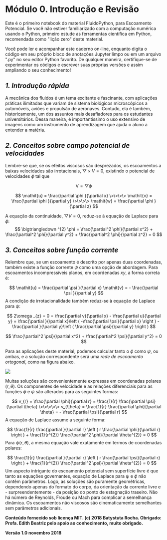 # Módulo 0. Introdução e Revisão

Este é o primeiro notebook do material FluidoPython, para Escoamento Potencial. Se você não estiver familiarizado com a computação numérica usando o Python, primeiro estude as ferramentas científica em Python, recomendada como "lição zero" deste material.

Você pode ler e acompanhar este caderno on-line, enquanto digita o código em seu próprio bloco de anotações Jupyter limpo ou em um arquivo ".py" no seu editor Python favorito. De qualquer maneira, certifique-se de experimentar os códigos e escrever suas próprias versões e assim ampliando o seu conhecimento!

## *1. Introdução rápida*

A mecânica dos fluidos é um tema excitante e fascinante, com aplicações práticas ilimitadas que variam de sistema biológicos microscópicos a automóveis, aviões e propulsão de aeronaves. Contudo, ela é também, historicamente, um dos assuntos mais desafiadores para os estudantes universitários. Dessa maneira, é importantíssimo o uso extensivo de imagens como um instrumento de aprendizagem que ajuda o aluno a entender a matéria.

## *2. Conceitos sobre campo potencial de velocidades*

Lembre-se que, se os efeitos viscosos são desprezados, os escoamentos a baixas velocidades são irrotacionais, $\bigtriangledown \times V = 0$, existindo o potencial de velocidades $\phi$ tal que

$$
\mathrm{V} = \bigtriangledown \phi
$$

$$
\mathit{u} = \frac{\partial \phi }{\partial x} \>\>\>\>
\mathit{v} = \frac{\partial \phi }{\partial y} \>\>\>\>
\mathit{w} = \frac{\partial \phi }{\partial z}
$$

A equação da continuidade, $\bigtriangledown V = 0$, reduz-se à equação de Laplace para $\phi$:
$$
\bigtriangledown ^{2} \phi = \frac{\partial^2 \phi}{\partial x^2} + \frac{\partial^2 \phi}{\partial y^2} + \frac{\partial^2 \phi}{\partial z^2} = 0
$$

## *3. Conceitos sobre função corrente* 

Relembre que, se um escoamento é descrito por apenas duas coordenadas, também existe a função corrente $\psi$ como uma opção de abordagem. Para escoamentos incompressíveis planos, em coordenadas $\mathit{xy}$, a forma correta é:

$$
\mathit{u} = \frac{\partial \psi }{\partial x} \mathit{v} = - \frac{\partial \psi }{\partial y}
$$
A condição de irrotacionalidade também reduz-se à equação de Laplace para $\psi$:

$$
2\omega _{z} = 0 = \frac{\partial v}{\partial x} - \frac{\partial u}{\partial y} = \frac{\partial }{\partial x}\left ( -\frac{\partial \psi}{\partial x} \right ) - \frac{\partial }{\partial y}\left ( \frac{\partial \psi}{\partial y} \right )
$$

$$
\frac{\partial^2 \psi}{\partial x^2} + \frac{\partial^2 \psi}{\partial y^2} = 0
$$

Para as aplicações deste material, podemos calcular tanto o $\phi$ como $\psi$, ou ambas, e a solução correspondente será uma *rede de escoamento ortogonal*, como na figura abaixo.

![](C:\MECANICA_DE_FLUIDOS_python\Script_Prof_Edith\FluidoPython\Linhas_Correntes_Equipotenciais.jpg)

Muitas soluções são convenientemente expressas em coordenadas polares $(r,\theta)$. Os componentes de velocidade e as relações diferenciais para as funções $\phi$ e $\psi$ são alterados para as seguintes formas:

$$
v_{r} = \frac{\partial \phi}{\partial r} = \frac{1}{r} \frac{\partial \psi}{\partial \theta} \>\>\>\>\> 
v_{\theta} = \frac{1}{r} \frac{\partial \phi}{\partial \theta} = - \frac{\partial \psi}{\partial r}
$$
A equação de Laplace assume a seguinte forma:

$$
\frac{1}{r} \frac{\partial }{\partial r} \left ( r \frac{\partial \phi}{\partial r} \right ) + \frac{1}{r^{2}} \frac{\partial^2 \phi}{\partial \theta^{2}} = 0
$$
Para $\psi(r,\theta)$, a mesma equação vale exatamente em termos de coordenadas polares:

$$
\frac{1}{r} \frac{\partial }{\partial r} \left ( r \frac{\partial \psi}{\partial r} \right ) + \frac{1}{r^{2}} \frac{\partial^2 \psi}{\partial \theta^{2}} = 0
$$
Um aspecto intrigante do escoamento potencial sem superfície livre é que tanto as equações governantes, equação de Laplace para $\psi​$ e $\phi​$ não contêm parâmetros. Logo, as soluções são puramente geométricas, dependendo apenas do formato do corpo, da orientação da corrente livre e - surpreendentemente - da posição do ponto de estagnação traseiro. Não há número de Reynolds, Froude ou Mach para complicar a semelhança dinâmica. Os escoamentos não viscosos são cinematicamente semelhantes sem parâmetros adicionais.



**Conteúdo fornecido sob licença MIT. (c) 2018 Batystuta Rocha. Obrigado: Profa. Edith Beatriz pelo apoio ao conhecimento, muito obrigado.**

**Versão 1.0 novembro 2018**
